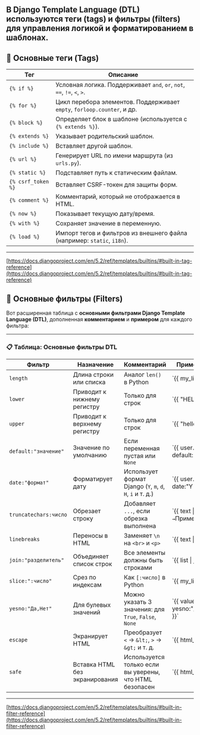 В Django Template Language (DTL) используются **теги (tags)** и **фильтры (filters)** для управления логикой и форматированием в шаблонах. 
---

## 🧩 Основные теги (Tags)

| Тег                | Описание                                                                |
| ------------------ | ----------------------------------------------------------------------- |
| `{% if %}`         | Условная логика. Поддерживает `and`, `or`, `not`, `==`, `!=`, `<`, `>`. |
| `{% for %}`        | Цикл перебора элементов. Поддерживает `empty`, `forloop.counter`, и др. |
| `{% block %}`      | Определяет блок в шаблоне (используется с `{% extends %}`).             |
| `{% extends %}`    | Указывает родительский шаблон.                                          |
| `{% include %}`    | Вставляет другой шаблон.                                                |
| `{% url %}`        | Генерирует URL по имени маршрута (из `urls.py`).                        |
| `{% static %}`     | Подставляет путь к статическим файлам.                                  |
| `{% csrf_token %}` | Вставляет CSRF-токен для защиты форм.                                   |
| `{% comment %}`    | Комментарий, который не отображается в HTML.                            |
| `{% now %}`        | Показывает текущую дату/время.                                          |
| `{% with %}`       | Сохраняет значение в переменную.                                        |
| `{% load %}`       | Импорт тегов и фильтров из внешнего файла (например: `static`, `i18n`). |

---
[https://docs.djangoproject.com/en/5.2/ref/templates/builtins/#built-in-tag-reference](https://docs.djangoproject.com/en/5.2/ref/templates/builtins/#built-in-tag-reference)

## 🧪 Основные фильтры (Filters)

Вот расширенная таблица с **основными фильтрами Django Template Language (DTL)**, дополненная **комментарием** и **примером** для каждого фильтра:

---

### 📋 Таблица: Основные фильтры DTL

| Фильтр                | Назначение                     | Комментарий                                                | Пример использования                                                                                                                                                                                                                                                                                   |
| --------------------- | ------------------------------ | ---------------------------------------------------------- |--------------------------------------------------------------------------------------------------------------------------------------------------------------------------------------------------------------------------------------------------------------------------------------------------------|
| `length`              | Длина строки или списка        | Аналог `len()` в Python                                    | \`{{ my\_list          \| length }}\`                                                                                                                                                                                                                                                                  |
| `lower`               | Приводит к нижнему регистру    | Только для строк                                           | \`{{ "HELLO"                          \| lower }}`→`hello\`                                                                                                                                                                                                                                            |
| `upper`               | Приводит к верхнему регистру   | Только для строк                                           | \`{{ "hello"                                                \| upper }}`→`HELLO\`                                                                                                                                                                                                                      |
| `default:"значение"`  | Значение по умолчанию          | Если переменная пустая или `None`                          | \`{{ user.name                                                                    \| default:"Аноним" }}\`                                                                                                                                                                                             |
| `date:"формат"`       | Форматирует дату               | Использует формат Django (`Y`, `m`, `d`, `H`, `i` и т. д.) | \`{{ user.date\_joined                                                                                                                                                                                                                          \| date:"Y-m-d" }}\`                                   |
| `truncatechars:число` | Обрезает строку                | Добавляет `...`, если обрезка выполнена                    | \`{{ text                                                                                                                                                                                                \| truncatechars:10 }}`→`Пример т...\`                                                        |
| `linebreaks`          | Переносы в HTML                | Заменяет `\n` на `<br>` и `<p>`                            | \`{{ text                                                                                                                                                                             \| linebreaks }}\`                                                                                               |
| `join:"разделитель"`  | Объединяет список строк        | Все элементы должны быть строками                          | \`{{ list                                                                                                                                                 \| join:", " }}`→`a, b, c\`                                                                                                                  |
| `slice:":число"`      | Срез по индексам               | Как `[:число]` в Python                                    | \`{{ my\_list                                                                                                                          \| slice:":3" }}\`                                                                                                                                              |
| `yesno:"Да,Нет"`      | Для булевых значений           | Можно указать 3 значения: для `True`, `False`, `None`      | \`{{ value                                                                                                                                                                                                                                                           \| yesno:"Да,Нет,Неизвестно" }}\` |
| `escape`              | Экранирует HTML                | Преобразует `<` → `&lt;`, `>` → `&gt;` и т. д.             | \`{{ html\_code                                                                                                         \| escape }}\`                                                                                                                                                                 |
| `safe`                | Вставка HTML без экранирования | Используется только если вы уверены, что HTML безопасен    | \`{{ html\_code                                                                                            \| safe }}\`                                                                                                                                                                                |

---

[https://docs.djangoproject.com/en/5.2/ref/templates/builtins/#built-in-filter-reference](https://docs.djangoproject.com/en/5.2/ref/templates/builtins/#built-in-filter-reference)